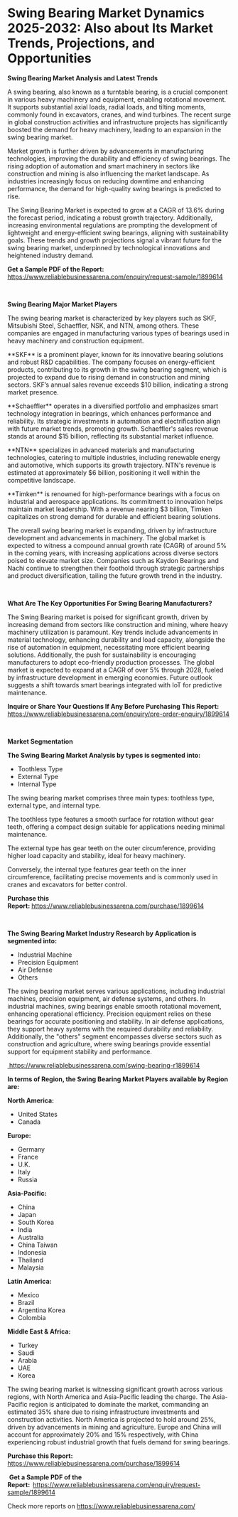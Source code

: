 <p><h1>Swing Bearing Market Dynamics 2025-2032: Also about Its Market Trends, Projections, and Opportunities</h1></p><p><strong>Swing Bearing Market Analysis and Latest Trends</strong></p>
<p><p>A swing bearing, also known as a turntable bearing, is a crucial component in various heavy machinery and equipment, enabling rotational movement. It supports substantial axial loads, radial loads, and tilting moments, commonly found in excavators, cranes, and wind turbines. The recent surge in global construction activities and infrastructure projects has significantly boosted the demand for heavy machinery, leading to an expansion in the swing bearing market.</p><p>Market growth is further driven by advancements in manufacturing technologies, improving the durability and efficiency of swing bearings. The rising adoption of automation and smart machinery in sectors like construction and mining is also influencing the market landscape. As industries increasingly focus on reducing downtime and enhancing performance, the demand for high-quality swing bearings is predicted to rise.</p><p>The Swing Bearing Market is expected to grow at a CAGR of 13.6% during the forecast period, indicating a robust growth trajectory. Additionally, increasing environmental regulations are prompting the development of lightweight and energy-efficient swing bearings, aligning with sustainability goals. These trends and growth projections signal a vibrant future for the swing bearing market, underpinned by technological innovations and heightened industry demand.</p></p>
<p><strong>Get a Sample PDF of the Report:&nbsp;</strong> <a href="https://www.reliablebusinessarena.com/enquiry/request-sample/1899614?utm_campaign=3314&utm_medium=2&utm_source=Github&utm_content=ia&utm_term=11042025&utm_id=swing-bearing">https://www.reliablebusinessarena.com/enquiry/request-sample/1899614</a></p>
<p>&nbsp;</p>
<p><strong>Swing Bearing Major Market Players</strong></p>
<p><p>The swing bearing market is characterized by key players such as SKF, Mitsubishi Steel, Schaeffler, NSK, and NTN, among others. These companies are engaged in manufacturing various types of bearings used in heavy machinery and construction equipment.</p><p>**SKF** is a prominent player, known for its innovative bearing solutions and robust R&D capabilities. The company focuses on energy-efficient products, contributing to its growth in the swing bearing segment, which is projected to expand due to rising demand in construction and mining sectors. SKF’s annual sales revenue exceeds $10 billion, indicating a strong market presence.</p><p>**Schaeffler** operates in a diversified portfolio and emphasizes smart technology integration in bearings, which enhances performance and reliability. Its strategic investments in automation and electrification align with future market trends, promoting growth. Schaeffler's sales revenue stands at around $15 billion, reflecting its substantial market influence.</p><p>**NTN** specializes in advanced materials and manufacturing technologies, catering to multiple industries, including renewable energy and automotive, which supports its growth trajectory. NTN's revenue is estimated at approximately $6 billion, positioning it well within the competitive landscape.</p><p>**Timken** is renowned for high-performance bearings with a focus on industrial and aerospace applications. Its commitment to innovation helps maintain market leadership. With a revenue nearing $3 billion, Timken capitalizes on strong demand for durable and efficient bearing solutions.</p><p>The overall swing bearing market is expanding, driven by infrastructure development and advancements in machinery. The global market is expected to witness a compound annual growth rate (CAGR) of around 5% in the coming years, with increasing applications across diverse sectors poised to elevate market size. Companies such as Kaydon Bearings and Nachi continue to strengthen their foothold through strategic partnerships and product diversification, tailing the future growth trend in the industry.</p></p>
<p>&nbsp;</p>
<p><strong>What Are The Key Opportunities For Swing Bearing Manufacturers?</strong></p>
<p><p>The Swing Bearing market is poised for significant growth, driven by increasing demand from sectors like construction and mining, where heavy machinery utilization is paramount. Key trends include advancements in material technology, enhancing durability and load capacity, alongside the rise of automation in equipment, necessitating more efficient bearing solutions. Additionally, the push for sustainability is encouraging manufacturers to adopt eco-friendly production processes. The global market is expected to expand at a CAGR of over 5% through 2028, fueled by infrastructure development in emerging economies. Future outlook suggests a shift towards smart bearings integrated with IoT for predictive maintenance.</p></p>
<p><strong>Inquire or Share Your Questions If Any Before Purchasing This Report:</strong> <a href="https://www.reliablebusinessarena.com/enquiry/pre-order-enquiry/1899614?utm_campaign=3314&utm_medium=2&utm_source=Github&utm_content=ia&utm_term=11042025&utm_id=swing-bearing">https://www.reliablebusinessarena.com/enquiry/pre-order-enquiry/1899614</a></p>
<p>&nbsp;</p>
<p><strong>Market Segmentation</strong></p>
<p><strong>The Swing Bearing Market Analysis by types is segmented into:</strong></p>
<p><ul><li>Toothless Type</li><li>External Type</li><li>Internal Type</li></ul></p>
<p><p>The swing bearing market comprises three main types: toothless type, external type, and internal type. </p><p>The toothless type features a smooth surface for rotation without gear teeth, offering a compact design suitable for applications needing minimal maintenance. </p><p>The external type has gear teeth on the outer circumference, providing higher load capacity and stability, ideal for heavy machinery. </p><p>Conversely, the internal type features gear teeth on the inner circumference, facilitating precise movements and is commonly used in cranes and excavators for better control.</p></p>
<p><strong>Purchase this Report:&nbsp;</strong><a href="https://www.reliablebusinessarena.com/purchase/1899614?utm_campaign=3314&utm_medium=2&utm_source=Github&utm_content=ia&utm_term=11042025&utm_id=swing-bearing">https://www.reliablebusinessarena.com/purchase/1899614</a></p>
<p>&nbsp;</p>
<p><strong>The Swing Bearing Market Industry Research by Application is segmented into:</strong></p>
<p><ul><li>Industrial Machine</li><li>Precision Equipment</li><li>Air Defense</li><li>Others</li></ul></p>
<p><p>The swing bearing market serves various applications, including industrial machines, precision equipment, air defense systems, and others. In industrial machines, swing bearings enable smooth rotational movement, enhancing operational efficiency. Precision equipment relies on these bearings for accurate positioning and stability. In air defense applications, they support heavy systems with the required durability and reliability. Additionally, the "others" segment encompasses diverse sectors such as construction and agriculture, where swing bearings provide essential support for equipment stability and performance.</p></p>
<p><a href="https://www.reliablebusinessarena.com/swing-bearing-r1899614?utm_campaign=3314&utm_medium=2&utm_source=Github&utm_content=ia&utm_term=11042025&utm_id=swing-bearing">&nbsp;https://www.reliablebusinessarena.com/swing-bearing-r1899614</a></p>
<p><strong>In terms of Region, the Swing Bearing Market Players available by Region are:</strong></p>
<p>
    <p> <strong> North America: </strong>
        <ul>
            <li>United States</li>
            <li>Canada</li>
        </ul>
        </p> 
    <p> <strong> Europe: </strong>
        <ul>
            <li>Germany</li>
            <li>France</li>
            <li>U.K.</li>
            <li>Italy</li>
            <li>Russia</li>
        </ul>
        </p> 
    <p> <strong> Asia-Pacific: </strong>
        <ul>
            <li>China</li>
            <li>Japan</li>
            <li>South Korea</li>
            <li>India</li>
            <li>Australia</li>
            <li>China Taiwan</li>
            <li>Indonesia</li>
            <li>Thailand</li>
            <li>Malaysia</li>
        </ul>
        </p> 
    <p> <strong> Latin America: </strong>
        <ul>
            <li>Mexico</li>
            <li>Brazil</li>
            <li>Argentina Korea</li>
            <li>Colombia</li>
        </ul>
        </p> 
    <p> <strong> Middle East & Africa: </strong>
        <ul>
            <li>Turkey</li>
            <li>Saudi</li>
            <li>Arabia</li>
            <li>UAE</li>
            <li>Korea</li>
        </ul>
    </p>
    </p>
<p><p>The swing bearing market is witnessing significant growth across various regions, with North America and Asia-Pacific leading the charge. The Asia-Pacific region is anticipated to dominate the market, commanding an estimated 35% share due to rising infrastructure investments and construction activities. North America is projected to hold around 25%, driven by advancements in mining and agriculture. Europe and China will account for approximately 20% and 15% respectively, with China experiencing robust industrial growth that fuels demand for swing bearings.</p></p>
<p><strong>Purchase this Report: </strong><a href="https://www.reliablebusinessarena.com/purchase/1899614?utm_campaign=3314&utm_medium=2&utm_source=Github&utm_content=ia&utm_term=11042025&utm_id=swing-bearing">https://www.reliablebusinessarena.com/purchase/1899614</a></p>
<p>&nbsp;<strong>Get a Sample PDF of the Report:&nbsp;&nbsp;</strong><a href="https://www.reliablebusinessarena.com/enquiry/request-sample/1899614?utm_campaign=3314&utm_medium=2&utm_source=Github&utm_content=ia&utm_term=11042025&utm_id=swing-bearing">https://www.reliablebusinessarena.com/enquiry/request-sample/1899614</a></p>
<p><strong></strong></p>
<p>Check more reports on <a href="https://www.reliablebusinessarena.com/?utm_campaign=3314&utm_medium=2&utm_source=Github&utm_content=ia&utm_term=11042025&utm_id=swing-bearing">https://www.reliablebusinessarena.com/</a></p>